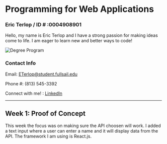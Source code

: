 # Programming for Web Applications
### Eric Terlop / ID # :0004908901  
Hello, my name is Eric Terlop and I have a strong passion for making ideas come to life. I am eager to learn new and better ways to code!

![Degree Program](https://img.shields.io/badge/degree-web%20design%20%26%20development-blue.svg)

### Contact Info
Email:
ETerlop@student.fullsail.edu

Phone #:
(813) 545-3392 

Connect with me! : [LinkedIn](https://www.linkedin.com/in/eric-terlop-8b91101a7/)
___

## Week 1: Proof of Concept
This week the focus was on making sure the API choosen will work. I added a text input where a user can enter a name and it will display data from the API. The framework I am using is React.js.